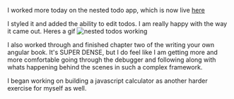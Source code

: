 I worked more today on the nested todo app, which is now live [here](https://jordanvidrine.github.io)

I styled it and added the ability to edit todos. I am really happy with the way it came out. Heres a gif ![nested todos working](https://raw.githubusercontent.com/jordanvidrine/nested-todos/master/Nested%20Todo%20App%20Example.gif)

I also worked through and finished chapter two of the writing your own angular book. It's SUPER DENSE, but I do feel like I am getting more and more comfortable going through the debugger and following along with whats happening behind the scenes in such a complex framework.

I began working on building a javascript calculator as another harder exercise for myself as well.
